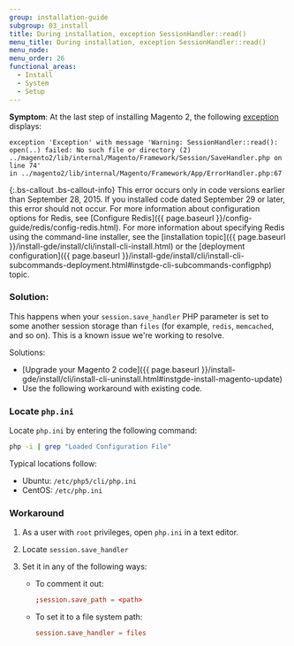 ```yaml
---
group: installation-guide
subgroup: 03_install
title: During installation, exception SessionHandler::read()
menu_title: During installation, exception SessionHandler::read()
menu_node:
menu_order: 26
functional_areas:
  - Install
  - System
  - Setup
---
```


**Symptom**: At the last step of installing Magento 2, the following [exception](https://glossary.magento.com/exception) displays:

```temrinal
exception 'Exception' with message 'Warning: SessionHandler::read():
open(..) failed: No such file or directory (2) ../magento2/lib/internal/Magento/Framework/Session/SaveHandler.php on line 74'
in ../magento2/lib/internal/Magento/Framework/App/ErrorHandler.php:67
```

{:.bs-callout .bs-callout-info}
This error occurs only in code versions earlier than September 28, 2015. If you installed code dated September 29 or later, this error should not occur. For more information about configuration options for Redis, see [Configure Redis]({{ page.baseurl }}/config-guide/redis/config-redis.html). For more information about specifying Redis using the command-line installer, see the [installation topic]({{ page.baseurl }}/install-gde/install/cli/install-cli-install.html) or the [deployment configuration]({{ page.baseurl }}/install-gde/install/cli/install-cli-subcommands-deployment.html#instgde-cli-subcommands-configphp) topic.

### Solution:

This happens when your `session.save_handler` PHP parameter is set to some another session storage than `files` (for example, `redis`, `memcached`, and so on). This is a known issue we're working to resolve.

Solutions:

* [Upgrade your Magento 2 code]({{ page.baseurl }}/install-gde/install/cli/install-cli-uninstall.html#instgde-install-magento-update)
* Use the following workaround with existing code.

### Locate `php.ini`

Locate `php.ini` by entering the following command:

```bash
php -i | grep "Loaded Configuration File"
```

Typical locations follow:

* Ubuntu: `/etc/php5/cli/php.ini`
* CentOS: `/etc/php.ini`

### Workaround

1. As a user with `root` privileges, open `php.ini` in a text editor.
2. Locate `session.save_handler`
3. Set it in any of the following ways:

    * To comment it out:

        ```conf
        ;session.save_path = <path>
        ```

    * To set it to a file system path:

        ```conf
        session.save_handler = files
        ```
